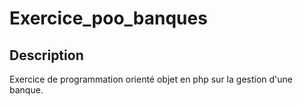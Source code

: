 # Exercice_poo_banques
## Description
Exercice de programmation orienté objet en php sur la gestion d'une banque.
